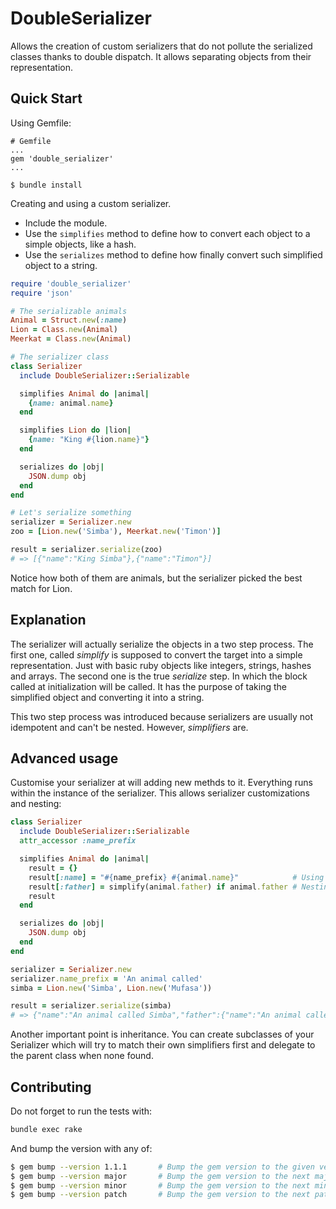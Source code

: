 # DoubleSerializer

Allows the creation of custom serializers that do not pollute the serialized classes thanks to double dispatch.
It allows separating objects from their representation.


## Quick Start

Using Gemfile:

```
# Gemfile
...
gem 'double_serializer'
...

$ bundle install
```

Creating and using a custom serializer.

 * Include the module.
 * Use the `simplifies` method to define how to convert each object to a simple objects, like a hash.
 * Use the `serializes` method to define how finally convert such simplified object to a string.


```ruby
require 'double_serializer'
require 'json'

# The serializable animals
Animal = Struct.new(:name)
Lion = Class.new(Animal)
Meerkat = Class.new(Animal)

# The serializer class
class Serializer
  include DoubleSerializer::Serializable

  simplifies Animal do |animal|
    {name: animal.name}
  end

  simplifies Lion do |lion|
    {name: "King #{lion.name}"}
  end

  serializes do |obj|
    JSON.dump obj
  end
end

# Let's serialize something
serializer = Serializer.new
zoo = [Lion.new('Simba'), Meerkat.new('Timon')]

result = serializer.serialize(zoo)
# => [{"name":"King Simba"},{"name":"Timon"}]
```

Notice how both of them are animals, but the serializer picked the best match for Lion.


## Explanation

The serializer will actually serialize the objects in a two step process.
The first one, called *simplify* is supposed to convert the target into a simple representation.
Just with basic ruby objects like integers, strings, hashes and arrays.
The second one is the true *serialize* step. 
In which the block called at initialization will be called.
It has the purpose of taking the simplified object and converting it into a string.

This two step process was introduced because serializers are usually not idempotent and can't be nested.
However, _simplifiers_ are.


## Advanced usage

Customise your serializer at will adding new methds to it.
Everything runs within the instance of the serializer.
This allows serializer customizations and nesting:

```ruby
class Serializer
  include DoubleSerializer::Serializable
  attr_accessor :name_prefix

  simplifies Animal do |animal|
    result = {}
    result[:name] = "#{name_prefix} #{animal.name}"            # Using an instance method of the serializer
    result[:father] = simplify(animal.father) if animal.father # Nesting
    result
  end

  serializes do |obj|
    JSON.dump obj
  end
end

serializer = Serializer.new
serializer.name_prefix = 'An animal called'
simba = Lion.new('Simba', Lion.new('Mufasa'))

result = serializer.serialize(simba)
# => {"name":"An animal called Simba","father":{"name":"An animal called Mufasa"}}
```

Another important point is inheritance.
You can create subclasses of your Serializer which will try to match their own simplifiers first
and delegate to the parent class when none found.


## Contributing

Do not forget to run the tests with:

```bash
bundle exec rake
```

And bump the version with any of:

```bash
$ gem bump --version 1.1.1       # Bump the gem version to the given version number
$ gem bump --version major       # Bump the gem version to the next major level (e.g. 0.0.1 to 1.0.0)
$ gem bump --version minor       # Bump the gem version to the next minor level (e.g. 0.0.1 to 0.1.0)
$ gem bump --version patch       # Bump the gem version to the next patch level (e.g. 0.0.1 to 0.0.2)
```

